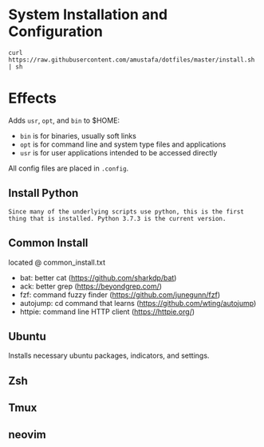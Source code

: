 # System Installation and Configuration

`curl https://raw.githubusercontent.com/amustafa/dotfiles/master/install.sh | sh`

# Effects

Adds `usr`, `opt`, and `bin` to $HOME:
* `bin` is for binaries, usually soft links
* `opt` is for command line and system type files and applications
* `usr` is for user applications intended to be accessed directly

All config files are placed in `.config`.

## Install Python
    Since many of the underlying scripts use python, this is the first thing that is installed. Python 3.7.3 is the current version.

## Common Install
located @ common_install.txt
* bat: better cat (https://github.com/sharkdp/bat)
* ack: better grep (https://beyondgrep.com/)
* fzf: command fuzzy finder (https://github.com/junegunn/fzf)
* autojump: cd command that learns (https://github.com/wting/autojump)
* httpie: command line HTTP client (https://httpie.org/)


## Ubuntu

Installs necessary ubuntu packages, indicators, and settings.

## Zsh

## Tmux

## neovim
